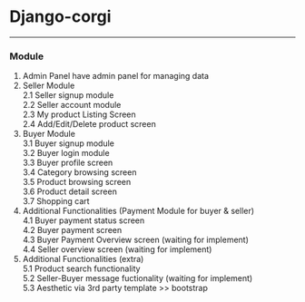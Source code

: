 # Django-corgi
---
### Module
1. Admin Panel
have admin panel for managing data
2. Seller Module  
  2.1 Seller signup module  
  2.2 Seller account module  
  2.3 My product Listing Screen  
  2.4 Add/Edit/Delete product screen  
3. Buyer Module  
  3.1 Buyer signup module  
  3.2 Buyer login module  
  3.3 Buyer profile screen  
  3.4 Category browsing screen  
  3.5 Product browsing screen  
  3.6 Product detail screen  
  3.7 Shopping cart  
4. Additional Functionalities (Payment Module for buyer & seller)  
  4.1 Buyer payment status screen  
  4.2 Buyer payment screen  
  4.3 Buyer Payment Overview screen (waiting for implement)  
  4.4 Seller overview screen (waiting for implement)  
5. Additional Functionalities (extra)  
  5.1 Product search functionality  
  5.2 Seller-Buyer message fuctionality (waiting for implement)  
  5.3 Aesthetic via 3rd party template >> bootstrap  

